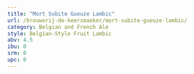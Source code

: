 ```yaml
---
title: "Mort Subite Gueuze Lambic"
url: /brouwerij-de-keersmaeker/mort-subite-gueuze-lambic/
category: Belgian and French Ale
style: Belgian-Style Fruit Lambic
abv: 4.5
ibu: 0
srm: 0
upc: 0
---
```


